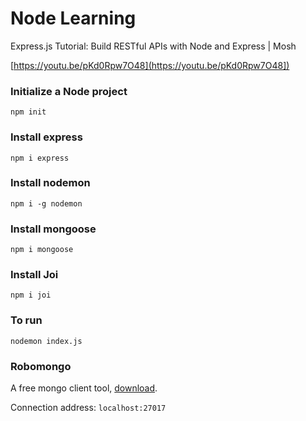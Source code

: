 # Node Learning

Express.js Tutorial: Build RESTful APIs with Node and Express | Mosh

[https://youtu.be/pKd0Rpw7O48](https://youtu.be/pKd0Rpw7O48])

### Initialize a Node project

```
npm init
```

### Install express

```
npm i express
```

### Install nodemon

```
npm i -g nodemon
```

### Install mongoose

```
npm i mongoose
```

### Install Joi

```
npm i joi
```

### To run

```
nodemon index.js
```

### Robomongo
A free mongo client tool, [download](https://robomongo.org/download).

Connection address: `localhost:27017`
